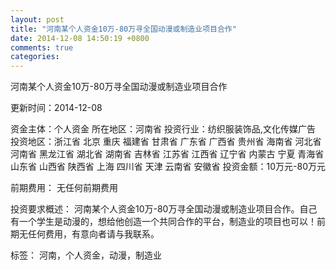```yaml
---
layout: post
title: "河南某个人资金10万-80万寻全国动漫或制造业项目合作"
date: 2014-12-08 14:50:19 +0800
comments: true
categories: 
---
```

河南某个人资金10万-80万寻全国动漫或制造业项目合作



更新时间：2014-12-08

资金主体：个人资金
所在地区：河南省
投资行业：纺织服装饰品,文化传媒广告
投资地区：浙江省 北京 重庆 福建省 甘肃省 广东省 广西省 贵州省 海南省 河北省 河南省 黑龙江省 湖北省 湖南省 吉林省 江苏省 江西省 辽宁省 内蒙古 宁夏 青海省 山东省 山西省 陕西省 上海 四川省 天津 云南省 安徽省
投资金额：10万元-80万元

前期费用：
无任何前期费用

投资要求概述：
河南某个人资金10万-80万寻全国动漫或制造业项目合作。自己有一个学生是动漫的，想给他创造一个共同合作的平台，制造业的项目也可以！前期无任何费用，有意向者请与我联系。

标签：
河南，个人资金，动漫，制造业

